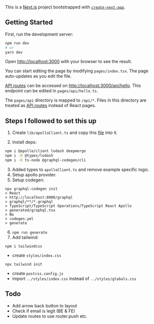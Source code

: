 This is a [Next.js](https://nextjs.org/) project bootstrapped with [`create-next-app`](https://github.com/vercel/next.js/tree/canary/packages/create-next-app).

## Getting Started

First, run the development server:

```bash
npm run dev
# or
yarn dev
```

Open [http://localhost:3000](http://localhost:3000) with your browser to see the result.

You can start editing the page by modifying `pages/index.tsx`. The page auto-updates as you edit the file.

[API routes](https://nextjs.org/docs/api-routes/introduction) can be accessed on [http://localhost:3000/api/hello](http://localhost:3000/api/hello). This endpoint can be edited in `pages/api/hello.ts`.

The `pages/api` directory is mapped to `/api/*`. Files in this directory are treated as [API routes](https://nextjs.org/docs/api-routes/introduction) instead of React pages.

## Steps I followed to set this up

1. Create `lib/apolloClient.ts` and copy this [file](https://github.com/vercel/next.js/blob/canary/examples/with-apollo/lib/apolloClient.js) into it.

2. Install deps:
```bash
npm i @apollo/client lodash deepmerge
npm i -D @types/lodash
npm i -D ts-node @graphql-codegen/cli
```
3. Added types to `apolloClient.ts` and remove example specific logic.
4. Setup apollo provider.
5. Setup codegen:
```
npx graphql-codegen init
> React
> http://localhost:8000/graphql
> graphql/**/*.graphql
> TypeScript/TypeScript Operations/TypeScript React Apollo
> generated/graphql.tsx
> No
> codegen.yml
> generate
```
6. `npm run generate`
7. Add tailwind:
```
npm i tailwindcss
```
- create `styles/index.css`
```
npx tailwind init
```
- create `postcss.config.js`
- import `../styles/index.css` instead of `../styles/globals.css`

## Todo

- Add arrow back button to layout
- Check if email is legit (BE & FE)
- Update routes to use router.push etc.
